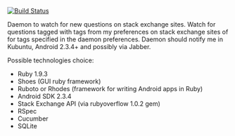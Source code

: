 [![Build Status](https://secure.travis-ci.org/kliuchnikau/stack-exchange-watcher.png)](http://travis-ci.org/kliuchnikau/stack-exchange-watcher)

Daemon to watch for new questions on stack exchange sites. Watch for questions tagged with tags from my preferences on stack exchange sites of for tags specified in the daemon preferences. Daemon should notify me in Kubuntu, Android 2.3.4+ and possibly via Jabber.

Possible technologies choice:
* Ruby 1.9.3
* Shoes (GUI ruby framework)
* Ruboto or Rhodes (framework for writing Android apps in Ruby)
* Android SDK 2.3.4
* Stack Exchange API (via rubyoverflow 1.0.2 gem)
* RSpec
* Cucumber
* SQLite
